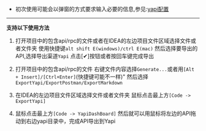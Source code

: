 - 初次使用可能会以弹窗的方式要求输入必要的信息,参见:[yapi配置](/setting/yapi.html)

----

**支持以下使用方法**

1. 打开项目中的包含api/rpc的文件或者在IDEA的左边项目文件区域选择文件或者文件夹
    使用快捷键`alt shift E(windows)/ctrl E(mac)`
    然后选择要导出的API,选择导出渠道`Yapi`
    点击[✔]按钮或者按回车键完成导出
    
2. 打开项目中的包含api/rpc的文件
    右键文件内容选择`Generate...`或者用`[Alt + Insert]/[Ctrl+Enter]`(快捷键可能不一样)"
    然后选择`ExportYapi/ExportPostman/ExportMarkdown`

3. 在IDEA的左边项目文件区域选择文件或者文件夹
    鼠标点击最上方`[Code -> ExportYapi]`

4. 鼠标点击最上方`[Code -> YapiDashBoard]`
    然后就可以用鼠标将左边的API拖动到右边yapi目录中，完成API导出到Yapi